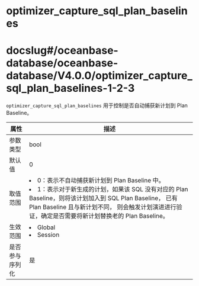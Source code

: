 # optimizer_capture_sql_plan_baselines

# docslug#/oceanbase-database/oceanbase-database/V4.0.0/optimizer_capture_sql_plan_baselines-1-2-3
`optimizer_capture_sql_plan_baselines` 用于控制是否自动捕获新计划到 Plan Baseline。

| **属性**  |                                                                                                                                **描述**                                                                                                                                |
|---------|----------------------------------------------------------------------------------------------------------------------------------------------------------------------------------------------------------------------------------------------------------------------|
| 参数类型    | bool                                                                                                                                                                                                                                                                 |
| 默认值     | 0                                                                                                                                                                                                                                                                    |
| 取值范围    | <li> 0：表示不自动捕获新计划到 Plan Baseline 中。   <li> 1：表示对于新生成的计划，如果该 SQL 没有对应的 Plan Baseline，则将该计划加入到 SQL Plan Baseline， 已有 Plan Baseline 且与新计划不同， 则会触发计划演进进行验证，确定是否需要将新计划替换老的 Plan Baseline。    |
| 生效范围    | <li> Global   <li> Session                                                                                                                                                              |
| 是否参与序列化 | 是                                                                                                                                                                                                                                                                    |
